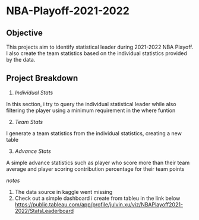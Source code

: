 # NBA-Playoff-2021-2022
## Objective 
This projects aim to identify statistical leader during 2021-2022 NBA Playoff. I also create the team statistics based on the individual statistics provided by the data.

## Project Breakdown
1. _Individual Stats_

In this section, i try to query the individual statistical leader while also filtering the player using a minimum requirement in the where funtion 

2. _Team Stats_

I generate a team statistics from the individual statistics, creating a new table

3. _Advance Stats_

A simple advance statistics such as player who score more than their team average and player scoring contribution percentage for their team points

_notes_
1. The data source in kaggle went missing 
2. Check out a simple dashboard i create from tableu in the link below
https://public.tableau.com/app/profile/julvin.xu/viz/NBAPlayoff2021-2022/StatsLeaderboard
